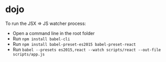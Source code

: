# dojo

To run the JSX => JS watcher process:

* Open a command line in the root folder
* Run `npm install babel-cli`
* Run `npm install babel-preset-es2015 babel-preset-react`
* Run `babel --presets es2015,react --watch scripts/react --out-file scripts/app.js`
